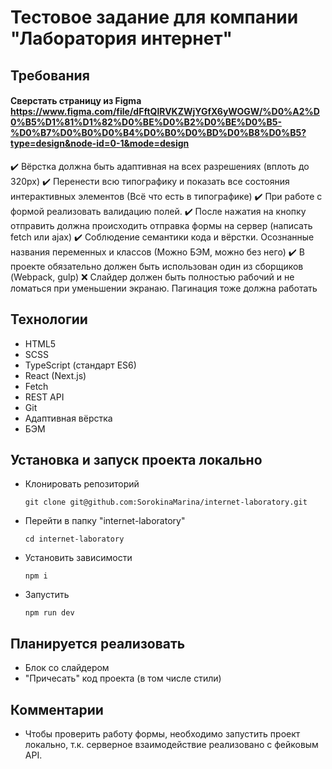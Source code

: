 # Тестовое задание для компании "Лаборатория интернет"

## Требования
#### Сверстать страницу из Figma https://www.figma.com/file/dFftQlRVKZWjYGfX6yWOGW/%D0%A2%D0%B5%D1%81%D1%82%D0%BE%D0%B2%D0%BE%D0%B5-%D0%B7%D0%B0%D0%B4%D0%B0%D0%BD%D0%B8%D0%B5?type=design&node-id=0-1&mode=design 

✔️ Вёрстка должна быть адаптивная на всех разрешениях (вплоть до 320px)
✔️ Перенести всю типографику и показать все состояния интерактивных элементов (Всё что есть в типографике)
✔️ При работе с формой реализовать валидацию полей.
✔️ После нажатия на кнопку отправить должна происходить отправка формы на сервер (написать fetch или ajax)
✔️ Соблюдение семантики кода и вёрстки. Осознанные названия переменных и классов (Можно БЭМ, можно без него)
✔️ В проекте обязательно должен быть использован один из сборщиков (Webpack, gulp)
❌ Слайдер должен быть полностью рабочий и не ломаться при уменьшении экранаю. Пагинация тоже должна работать

## Технологии
* HTML5
* SCSS
* TypeScript (стандарт ES6)
* React (Next.js)
* Fetch
* REST API
* Git
* Адаптивная вёрстка
* БЭМ

## Установка и запуск проекта локально
* Клонировать репозиторий
  
  `git clone git@github.com:SorokinaMarina/internet-laboratory.git`

* Перейти в папку "internet-laboratory"
  
  `cd internet-laboratory`

* Установить зависимости
  
  `npm i`

* Запустить 
  
  `npm run dev`

## Планируется реализовать

* Блок со слайдером
* "Причесать" код проекта (в том числе стили)

## Комментарии
* Чтобы проверить работу формы, необходимо запустить проект локально, т.к. серверное взаимодействие реализовано с фейковым API.
